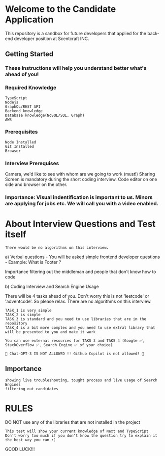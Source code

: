 # Welcome to the Candidate Application

This repository is a sandbox for future developers that applied for the back-end developer position at Scentcraft INC.

## Getting Started

### These instructions will help you understand better what's ahead of you!

### Required Knowledge

    TypeScript
    Nodejs
    GraphQL/REST API
    Backend knowledge
    Database knowledge(NoSQL/SQL, Graph)
    AWS

### Prerequisites

    Node Installed
    Git Installed
    Browser

### Interview Prerequises

Camera, we'd like to see with whom are we going to work (must!)
Sharing Screen is mandatory during the short coding interview.
Code editor on one side and browser on the other.

### Importance: Visual indentification is important to us. Minors are applying for jobs etc. We will call you with a video enabled.

# About Interview Questions and Test itself

    There would be no algorithms on this interview.

a) Verbal questions - You will be asked simple frontend developer questions - Example: What is Footer ?

Importance filtering out the middleman and people that don't know how to code

b) Coding Interview and Search Engine Usage

There will be 4 tasks ahead of you. Don't worry this is not 'leetcode' or 'adventcode'. So please relax. There are no algorithms on this interview.

    TASK_1 is very simple
    TASK_2 is simple
    TASK_3 is standard and you need to use libraries that are in the repository
    TASK_4 is a bit more complex and you need to use extral library that will be presented to you and make it work

    You can use external resources for TAKS 3 and TAKS 4 (Google ✅, StackOverflow ✅, Search Engine ✅ of your choice)

    🛑 Chat-GPT-3 IS NOT ALLOWED !! Github Copilot is not allowed! 🛑

## Importance

    showing live troubleshooting, tought process and live usage of Search Engines
    filtering out candidates

# RULES

DO NOT use any of the libraries that are not installed in the project

    This test will show your current knowledge of Next and TypeScript
    Don't worry too much if you don't know the question try to explain it the best way you can :)

GOOD LUCK!!!
